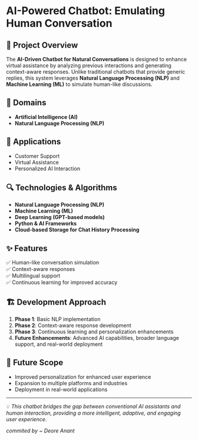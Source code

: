 
# AI-Powered Chatbot: Emulating Human Conversation

## 📌 Project Overview
The **AI-Driven Chatbot for Natural Conversations** is designed to enhance virtual assistance by analyzing previous interactions and generating context-aware responses. Unlike traditional chatbots that provide generic replies, this system leverages **Natural Language Processing (NLP)** and **Machine Learning (ML)** to simulate human-like discussions.

## 🚀 Domains
- **Artificial Intelligence (AI)**
- **Natural Language Processing (NLP)**

## 🎯 Applications
- Customer Support  
- Virtual Assistance  
- Personalized AI Interaction  

## 🔍 Technologies & Algorithms
- **Natural Language Processing (NLP)**
- **Machine Learning (ML)**
- **Deep Learning (GPT-based models)**
- **Python & AI Frameworks**
- **Cloud-based Storage for Chat History Processing**

## ✨ Features
✅ Human-like conversation simulation  
✅ Context-aware responses  
✅ Multilingual support  
✅ Continuous learning for improved accuracy  

## 🏗️ Development Approach
1. **Phase 1**: Basic NLP implementation  
2. **Phase 2**: Context-aware response development  
3. **Phase 3**: Continuous learning and personalization enhancements  
4. **Future Enhancements**: Advanced AI capabilities, broader language support, and real-world deployment  

## 📌 Future Scope
- Improved personalization for enhanced user experience  
- Expansion to multiple platforms and industries  
- Deployment in real-world applications  
---
💡 *This chatbot bridges the gap between conventional AI assistants and human interaction, providing a more intelligent, adaptive, and engaging user experience.* 

*commited by ~ Deore Anant*
